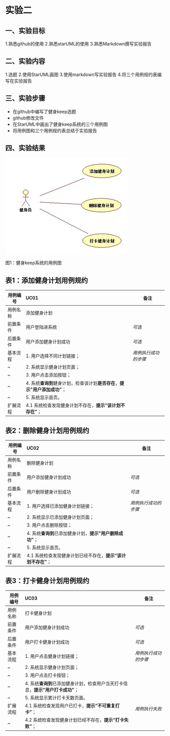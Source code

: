 # 实验二

## 一、实验目标
1.熟悉github的使用
2.熟悉starUML的使用
3.熟悉Markdown撰写实验报告

## 二、实验内容
1.选题
2.使用StarUML画图
3.使用markdown写实验报告
4.将三个用例规约表编写在实验报告

## 三、实验步骤
- 在github中编写了健身keep选题
- github修改文件
- 在StarUML中画出了健身keep系统的三个用例图
- 将用例图和三个用例规约表总结于实验报告

## 四、实验结果
![用例图](./Lab2_UseCaseDiagram.jpg)


图1：健身keep系统的用例图

## 表1：添加健身计划用例规约  

用例编号  | UC01 | 备注  
-|:-|-  
用例名称  | 添加健身计划  |   
前置条件  |   用户登陆进系统   | *可选*   
后置条件  | 用户添加健身计划成功     | *可选*   
基本流程  | 1. 用户选择不同计划链接；  |*用例执行成功的步骤*    
~| 2. 系统显示健身计划页面；  |   
~| 3. 用户点击添加按钮；  |   
~| 4. 系统**查询到**健身计划，检查该计划**是否存在**，**提示"用户添加成功"**；  |   
~| 5. 系统显示首页。  |  
扩展流程  | 4.1 系统检查发现健身计划不存在，**提示“该计划不存在”**；  

## 表2：删除健身计划用例规约  

用例编号  | UC02 | 备注  
-|:-|-  
用例名称  | 删除健身计划  |   
前置条件  |   用户添加健身计划成功   | *可选*   
后置条件  | 用户删除健身计划成功     | *可选*   
基本流程  | 1. 用户选择已添加健身计划链接；  |*用例执行成功的步骤*    
~| 2. 系统显示已添加健身计划页面；  |   
~| 3. 用户点击删除按钮；  |   
~| 4. 系统**查询到**已添加健身计划，**提示"用户删除成功"**；  |   
~| 5. 系统显示首页。  |  
扩展流程  | 4.1 系统检查发现健身计划已经不存在，**提示“该计划不存在”**；  

## 表3：打卡健身计划用例规约  

用例编号  | UC03 | 备注  
-|:-|-  
用例名称  | 打卡健身计划  |   
前置条件  |   用户添加健身计划成功   | *可选*   
后置条件  | 用户打卡健身计划成功     | *可选*   
基本流程  | 1. 用户点击健身计划链接；  |*用例执行成功的步骤*    
~| 2. 系统显示健身计划页面；  |   
~| 3. 用户点击打卡按钮；  |   
~| 4. 系统**查询到**已添加健身计划，检查用户当天打卡信息，**提示"用户打卡成功"**；  |   
~| 5. 系统显示累计打卡天数页面。  |  
扩展流程  | 4.1 系统检查发现用户已打卡，**提示“不可重复打卡”**；    |*用例执行失败*    
~|  4.2 系统检查发现健身计划已经不存在，**提示“打卡失败”**； |

